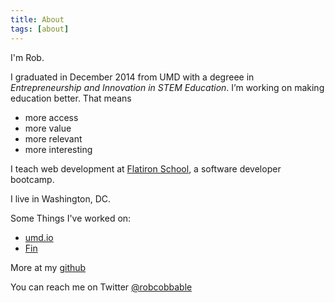 ```yaml
---
title: About
tags: [about]
---
```


I'm Rob.

I graduated in December 2014 from UMD with a degreee in _Entrepreneurship and Innovation in STEM Education_. I’m working on making education better. That means

- more access
- more value
- more relevant
- more interesting

I teach web development at [Flatiron School](https://flatironschool.com/campuses/washington-dc/), a software developer bootcamp.

I live in Washington, DC.

Some Things I've worked on:

- [umd.io](https://umd.io/)
- [Fin](https://www.fin.com/)

More at my [github](https://github.com/rrcobb)

You can reach me on Twitter [@robcobbable](https://twitter.com/robcobbable)